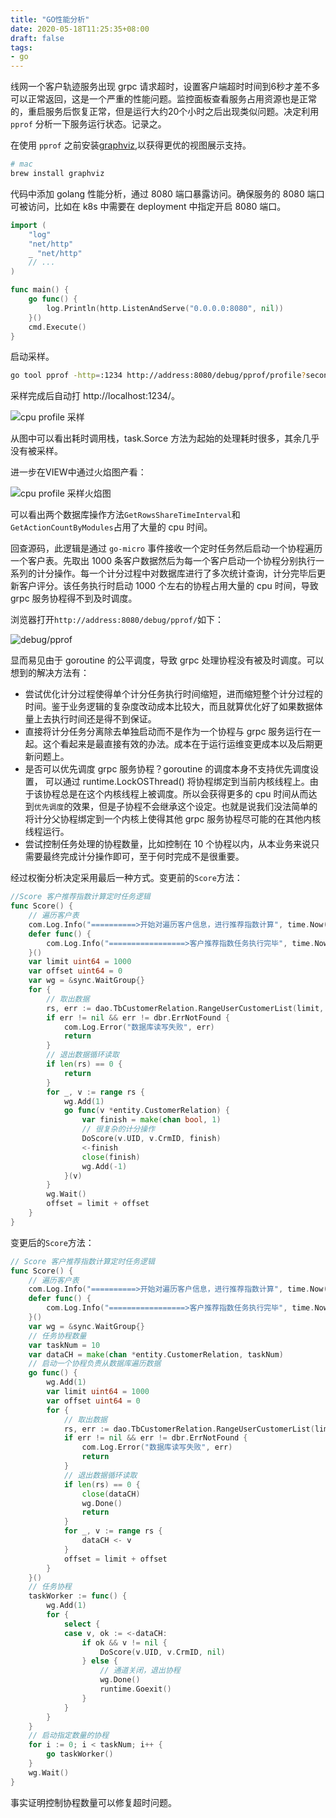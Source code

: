 ```yaml
---
title: "GO性能分析"
date: 2020-05-18T11:25:35+08:00
draft: false
tags:
- go
---
```


线网一个客户轨迹服务出现 grpc 请求超时，设置客户端超时时间到6秒才差不多可以正常返回，这是一个严重的性能问题。监控面板查看服务占用资源也是正常的，重启服务后恢复正常，但是运行大约20个小时之后出现类似问题。决定利用 `pprof` 分析一下服务运行状态。记录之。

在使用 `pprof` 之前安装[graphviz](https://www.graphviz.org/),以获得更优的视图展示支持。
```bash
# mac
brew install graphviz
```
代码中添加 golang 性能分析，通过 8080 端口暴露访问。确保服务的 8080 端口可被访问，比如在 k8s 中需要在 deployment 中指定开启 8080 端口。
```go
import (
	"log"
	"net/http"
	_ "net/http"
    // ...
)

func main() {
	go func() {
		log.Println(http.ListenAndServe("0.0.0.0:8080", nil))
	}()
	cmd.Execute()
}

```
启动采样。
```bash
go tool pprof -http=:1234 http://address:8080/debug/pprof/profile?seconds=30
```
采样完成后自动打 http://localhost:1234/。

![cpu profile 采样](/images/pprof-profile.png "cpu profile 30秒采样结果")

从图中可以看出耗时调用栈，task.Sorce 方法为起始的处理耗时很多，其余几乎没有被采样。

进一步在VIEW中通过火焰图产看：

![cpu profile 采样火焰图](/images/gh-profile.png "cpu profile 30秒采样火焰图展示")

可以看出两个数据库操作方法`GetRowsShareTimeInterval`和`GetActionCountByModules`占用了大量的 cpu 时间。

回查源码，此逻辑是通过 `go-micro` 事件接收一个定时任务然后启动一个协程遍历一个客户表。先取出 1000 条客户数据然后为每一个客户启动一个协程分别执行一系列的计分操作。每一个计分过程中对数据库进行了多次统计查询，计分完毕后更新客户评分。该任务执行时启动 1000 个左右的协程占用大量的 cpu 时间，导致 grpc 服务协程得不到及时调度。

浏览器打开`http://address:8080/debug/pprof/`如下：

![debug/pprof](/images/debug-pprof.png "debug/pprof 预览")

显而易见由于 goroutine 的公平调度，导致 grpc 处理协程没有被及时调度。可以想到的解决方法有：
- 尝试优化计分过程使得单个计分任务执行时间缩短，进而缩短整个计分过程的时间。鉴于业务逻辑的复杂度改动成本比较大，而且就算优化好了如果数据体量上去执行时间还是得不到保证。
- 直接将计分任务分离除去单独启动而不是作为一个协程与 grpc 服务运行在一起。这个看起来是最直接有效的办法。成本在于运行运维变更成本以及后期更新问题上。
- 是否可以优先调度 grpc 服务协程？goroutine 的调度本身不支持优先调度设置， 可以通过 runtime.LockOSThread() 将协程绑定到当前内核线程上。由于该协程总是在这个内核线程上被调度。所以会获得更多的 cpu 时间从而达到`优先调度`的效果，但是子协程不会继承这个设定。也就是说我们没法简单的将计分父协程绑定到一个内核上使得其他 grpc 服务协程尽可能的在其他内核线程运行。
- 尝试控制任务处理的协程数量，比如控制在 10 个协程以内，从本业务来说只需要最终完成计分操作即可，至于何时完成不是很重要。

经过权衡分析决定采用最后一种方式。变更前的`Score`方法：
```go
//Score 客户推荐指数计算定时任务逻辑
func Score() {
	// 遍历客户表
	com.Log.Info("==========>开始对遍历客户信息，进行推荐指数计算", time.Now().Format(t.TimeFormat))
	defer func() {
		com.Log.Info("=================>客户推荐指数任务执行完毕", time.Now().Format(t.TimeFormat))
	}()
	var limit uint64 = 1000
	var offset uint64 = 0
	var wg = &sync.WaitGroup{}
	for {
		// 取出数据
		rs, err := dao.TbCustomerRelation.RangeUserCustomerList(limit, offset, "uid", "crm_id")
		if err != nil && err != dbr.ErrNotFound {
			com.Log.Error("数据库读写失败", err)
			return
		}
		// 退出数据循环读取
		if len(rs) == 0 {
			return
		}
		for _, v := range rs {
			wg.Add(1)
			go func(v *entity.CustomerRelation) {
				var finish = make(chan bool, 1)
				// 很复杂的计分操作
				DoScore(v.UID, v.CrmID, finish)
				<-finish
				close(finish)
				wg.Add(-1)
			}(v)
		}
		wg.Wait()
		offset = limit + offset
	}
}
```
变更后的`Score`方法：
```go
// Score 客户推荐指数计算定时任务逻辑
func Score() {
	// 遍历客户表
	com.Log.Info("==========>开始对遍历客户信息，进行推荐指数计算", time.Now().Format(t.TimeFormat))
	defer func() {
		com.Log.Info("=================>客户推荐指数任务执行完毕", time.Now().Format(t.TimeFormat))
	}()
	var wg = &sync.WaitGroup{}
	// 任务协程数量
	var taskNum = 10
	var dataCH = make(chan *entity.CustomerRelation, taskNum)
	// 启动一个协程负责从数据库遍历数据
	go func() {
		wg.Add(1)
		var limit uint64 = 1000
		var offset uint64 = 0
		for {
			// 取出数据
			rs, err := dao.TbCustomerRelation.RangeUserCustomerList(limit, offset, "uid", "crm_id")
			if err != nil && err != dbr.ErrNotFound {
				com.Log.Error("数据库读写失败", err)
				return
			}
			// 退出数据循环读取
			if len(rs) == 0 {
				close(dataCH)
				wg.Done()
				return
			}
			for _, v := range rs {
				dataCH <- v
			}
			offset = limit + offset
		}
	}()
	// 任务协程
	taskWorker := func() {
		wg.Add(1)
		for {
			select {
			case v, ok := <-dataCH:
				if ok && v != nil {
					DoScore(v.UID, v.CrmID, nil)
				} else {
					// 通道关闭，退出协程
					wg.Done()
					runtime.Goexit()
				}
			}
		}
	}
	// 启动指定数量的协程
	for i := 0; i < taskNum; i++ {
		go taskWorker()
	}
	wg.Wait()
}
```

事实证明控制协程数量可以修复超时问题。
